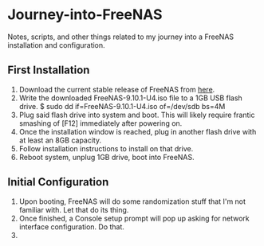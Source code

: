 # Journey-into-FreeNAS
Notes, scripts, and other things related to my journey into a FreeNAS installation and configuration.

## First Installation

1. Download the current stable release of FreeNAS from [here](http://www.freenas.org/download-freenas-release/).
2. Write the downloaded FreeNAS-9.10.1-U4.iso file to a 1GB USB flash drive.
    $ sudo dd if=FreeNAS-9.10.1-U4.iso of=/dev/sdb bs=4M
3. Plug said flash drive into system and boot.
This will likely require frantic smashing of [F12] immediately after powering on.
4. Once the installation window is reached, plug in another flash drive with at least an 8GB capacity.
5. Follow installation instructions to install on that drive.
6. Reboot system, unplug 1GB drive, boot into FreeNAS.

## Initial Configuration
1. Upon booting, FreeNAS will do some randomization stuff that I'm not familiar with.
Let that do its thing.
2. Once finished, a Console setup prompt will pop up asking for network interface configuration.
Do that.
3. 
